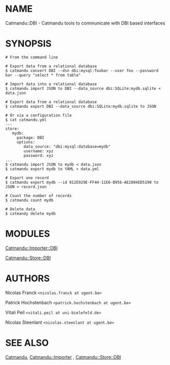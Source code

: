 # NAME

Catmandu::DBI - Catmandu tools to communicate with DBI based interfaces

# SYNOPSIS

    # From the command line

    # Export data from a relational database
    $ catmandu convert DBI --dsn dbi:mysql:foobar --user foo --password bar --query "select * from table"

    # Import data into a relational database
    $ catmandu import JSON to DBI --data_source dbi:SQLite:mydb.sqlite < data.json

    # Export data from a relational database
    $ catmandu export DBI --data_source dbi:SQLite:mydb.sqlite to JSON

    # Or via a configuration file
    $ cat catmandu.yml
    ---
    store:
       mydb:
         package: DBI
         options:
            data_source: "dbi:mysql:database=mydb"
            username: xyz
            password: xyz
    ...
    $ catmandu import JSON to mydb < data.json
    $ catmandu export mydb to YAML > data.yml

    # Export one record
    $ catmandu export mydb --id 012E929E-FF44-11E6-B956-AE2804ED5190 to JSON > record.json

    # Count the number of records
    $ catmandu count mydb

    # Delete data
    $ catmandy delete mydb

# MODULES

[Catmandu::Importer::DBI](https://metacpan.org/pod/Catmandu::Importer::DBI)

[Catmandu::Store::DBI](https://metacpan.org/pod/Catmandu::Store::DBI)

# AUTHORS

Nicolas Franck `<nicolas.franck at ugent.be>`

Patrick Hochstenbach `<patrick.hochstenbach at ugent.be>`

Vitali Peil `<vitali.peil at uni-bielefeld.de>`

Nicolas Steenlant `<nicolas.steenlant at ugent.be>`

# SEE ALSO

[Catmandu](https://metacpan.org/pod/Catmandu), [Catmandu::Importer](https://metacpan.org/pod/Catmandu::Importer) , [Catmandu::Store::DBI](https://metacpan.org/pod/Catmandu::Store::DBI)
